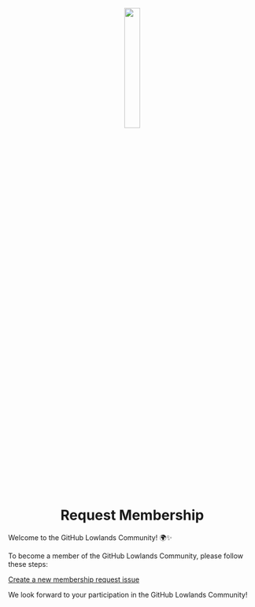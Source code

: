 <p align="center">
  <img style="width: 25%" src="https://github.com/user-attachments/assets/a9ef43a6-51bf-4526-8295-a6c3ca11c016" />
  <h1 align="center">Request Membership</h1>  
  
Welcome to the GitHub Lowlands Community! 🌍✨

To become a member of the GitHub Lowlands Community, please follow these steps:  

[Create a new membership request issue](https://github.com/GI-Low/Membership/issues/new/choose)

We look forward to your participation in the GitHub Lowlands Community!
</p>
